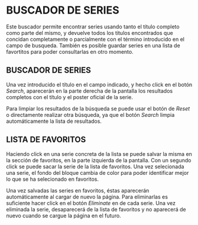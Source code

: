 # BUSCADOR DE SERIES

Este buscador permite encontrar series usando tanto el título completo como parte del mismo, y devuelve todos los titulos encontrados que concidan completamente o parcialmente con el término introducido en el campo de busqueda. También es posible guardar series en una lista de favortitos para poder consultarlas en otro momento.


## BUSCADOR DE SERIES

Una vez introducido el título en el campo indicado, y hecho click en el botón *Search*, aparecerán en la parte derecha de la pantalla los resultados completos con el título y el poster oficial de la serie.

Para limpiar los resultados de la búsqueda se puede usar el botón de *Reset* o directamente realizar otra búsqueda, ya que el botón *Search* limpia automáticamente la lista de resultados.

## LISTA DE FAVORITOS

Haciendo click en una serie concreta de la lista se puede salvar la misma en la sección de favoritos, en la parte izquierda de la pantalla. Con un segundo click se puede sacar la serie de la lista de favoritos. Una vez selecionada una serie, el fondo del bloque cambia de color para poder identificar mejor lo que se ha selecionado en favoritos.

Una vez salvadas las series en favoritos, éstas aparecerán automáticamente al cargar de nuevo la página. Para eliminarlas es suficiente hacer click en el botón *Eliminate* en de cada serie. Una vez eliminada la serie, desaparecerá de la lista de favoritos y no aparecerá de nuevo cuando se cargue la página en el futuro.